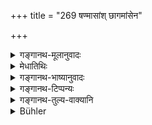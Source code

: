 +++
title = "269 षण्मासांश् छागमांसेन"

+++

<details><summary>गङ्गानथ-मूलानुवादः</summary>

For six months by the meat of goat; for seven by that of spotted deer; for eight by that of the black antelope, and for nine by that of the Ruru deer.—(269)
</details>

<details><summary>मेधातिथिः</summary>

रुरुपृषतैणा मृगजातिविशेषवचनाः । **रौरवेण पार्षतेन ऐणेयेति** विकारे तद्धितः ॥ ३.२५९ ॥
</details>

<details><summary>गङ्गानथ-भाष्यानुवादः</summary>

‘*Ruru*,’ ‘*pṛṣat*’ and ‘*eṇa*’ denote special varieties of the deer.

In the terms ‘*raurava*,’ ‘*pārṣata*,’ and ‘*aiṇeya*’ the nominal affix denotes *arising from*.—(269)
</details>

<details><summary>गङ्गानथ-टिप्पन्यः</summary>

This verse is quoted in *Parāśaramādhava* (Ācāra, p. 706);—in *Hemādri*
(Śrāddha, p. 586);—and in *Gadādharapaddhati* (Kāla, p. 536), which
explains ‘*pārṣata*’ as meat of the *Pṛṣat* *i.e*., the spotted deer.
</details>

<details><summary>गङ्गानथ-तुल्य-वाक्यानि</summary>

**(verses 3.269-271)  
**

*Mahābhārata* (13.85.5-9).—‘For three months, with sheep-meat; for four
months with hare-meat, for five months with goat-meat; for eight months,
with the meat of the Pṛṣat and the Ruru deer; for six months with the
meat of the bear; for seven months, with that of birds, and for eleven
months, with that of the buffalo; with cow’s meat, one year; so also
with milk-preparations mixed with butter, and with the meat of the old
goat, for twelve years.’

*Viṣṇu* (80.6).—‘With goat-meat, six months; with meat of Ruru deer, for
seven months; eight months, with meat of the Pṛṣat deer; for nine
months, with the meat of the Gavaya.’

*Yājñavalkya* (1.258-259).—‘With sacrificial food, for a month; one year
with milk-preparations; and with the meat of fish, deer, sheep, birds,
goat, the Pṛṣat deer, the Eṇa deer, the Ruru deer, the boar, the
hare,—for one, two, three, four, five, six, seven, eight, nine, ten and
eleven months respectively.’

*Āpastamba* (2.16.27).—‘Even more than this, with the meat of the
buffalo.’

*Āpastamba* (2.16.26).—‘With the cow’s milk, satisfaction for one year.’

*Viṣṇu* (80.10-12).—‘For ten months, with the meat of the buffalo; for
eleven months, with the meat of the Tapara goat; for one year, with
cow’s milk and with preparations of milk.’
</details>

<details><summary>Bühler</summary>

269	Six months with the flesh of kids, seven with that of spotted deer, eight with that of the black antelope, but nine with that of the (deer called) Ruru,
</details>

